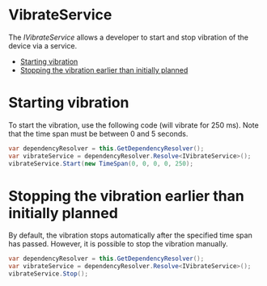 # VibrateService

The *IVibrateService* allows a developer to start and stop vibration of the device via a service.

-   [Starting vibration](#VibrateService-Startingvibration)
-   [Stopping the vibration earlier than initially planned](#VibrateService-Stoppingthevibrationearlierthaninitiallyplanned)

# Starting vibration

To start the vibration, use the following code (will vibrate for 250 ms). Note that the time span must be between 0 and 5 seconds.

``` {.java data-syntaxhighlighter-params="brush: java; gutter: false; theme: Confluence" data-theme="Confluence" style="brush: java; gutter: false; theme: Confluence"}
var dependencyResolver = this.GetDependencyResolver();
var vibrateService = dependencyResolver.Resolve<IVibrateService>();
vibrateService.Start(new TimeSpan(0, 0, 0, 0, 250);
```

# Stopping the vibration earlier than initially planned

By default, the vibration stops automatically after the specified time span has passed. However, it is possible to stop the vibration manually.

``` {.java data-syntaxhighlighter-params="brush: java; gutter: false; theme: Confluence" data-theme="Confluence" style="brush: java; gutter: false; theme: Confluence"}
var dependencyResolver = this.GetDependencyResolver();
var vibrateService = dependencyResolver.Resolve<IVibrateService>();
vibrateService.Stop();
```
